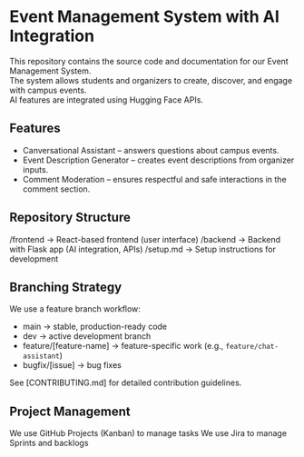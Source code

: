 # Event Management System with AI Integration

This repository contains the source code and documentation for our Event Management System.  
The system allows students and organizers to create, discover, and engage with campus events.  
AI features are integrated using Hugging Face APIs.

## Features
- Canversational Assistant – answers questions about campus events.
- Event Description Generator – creates event descriptions from organizer inputs.
- Comment Moderation – ensures respectful and safe interactions in the comment section.

## Repository Structure
/frontend → React-based frontend (user interface)
/backend → Backend with Flask app (AI integration, APIs)
/setup.md → Setup instructions for development


## Branching Strategy
We use a feature branch workflow:

- main → stable, production-ready code  
- dev → active development branch  
- feature/[feature-name] → feature-specific work (e.g., `feature/chat-assistant`)  
- bugfix/[issue] → bug fixes  

See [CONTRIBUTING.md] for detailed contribution guidelines.  

## Project Management
We use GitHub Projects (Kanban) to manage tasks
We use Jira to manage Sprints and backlogs
